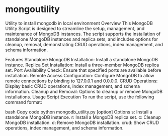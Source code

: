 # mongoutility
Utility to install mongodb in local environment
Overview
This MongoDB Utility Script is designed to streamline the setup, management, and maintenance of MongoDB instances. The script supports the installation of standalone MongoDB instances and replica sets, and includes options for cleanup, removal, demonstrating CRUD operations, index management, and schema information.

Features
Standalone MongoDB Installation: Install a standalone MongoDB instance.
Replica Set Installation: Install a three-member MongoDB replica set.
Port Availability Check: Ensure that specified ports are available before installation.
Remote Access Configuration: Configure MongoDB to allow remote connections by binding to 127.0.0.1 and 0.0.0.0.
CRUD Operations: Display basic CRUD operations, index management, and schema information.
Cleanup and Removal: Options to cleanup or remove MongoDB installations.
Usage
Script Execution
To run the script, use the following command format:

bash
Copy code
python mongodb_utility.py [option]
Options
s: Install a standalone MongoDB instance.
r: Install a MongoDB replica set.
c: Cleanup MongoDB installation.
d: Remove MongoDB installation.
crud: Show CRUD operations, index management, and schema information.
